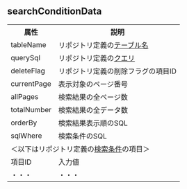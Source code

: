 ## searchConditionData

<table>
	<tr><th>属性</th><th>説明</th></tr>
	<tr><td>tableName</td><td>リポジトリ定義の<a href="comm.tableQuery.md">テーブル名</a></tr>
	<tr><td>querySql</td><td>リポジトリ定義の<a href="comm.tableQuery.md">クエリ</a></td></tr>
	<tr><td>deleteFlag</td><td>リポジトリ定義の削除フラグの項目ID</td></tr>
	<tr><td>currentPage</td><td>表示対象のページ番号</td></tr>
	<tr><td>allPages</td><td>検索結果の全ページ数</td></tr>
	<tr><td>totalNumber</td><td>検索結果の全データ数</td></tr>
	<tr><td>orderBy</td><td>検索結果表示順のSQL</td></tr>
	<tr><td>sqlWhere</td><td>検索条件のSQL</td></tr>
	<tr><td colspan=4>＜以下はリポジトリ定義の<a href="condition.conds.md">検索条件</a>の項目＞</td></tr>
	<tr><td>項目ID</td><td>入力値</td></tr>
	<tr><td>・・・</td><td>・・・</td></tr>
</table>

